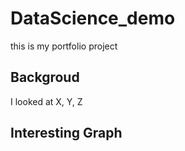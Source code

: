 # DataScience_demo
this is my portfolio project

## Backgroud

I looked at X, Y, Z

## Interesting Graph

